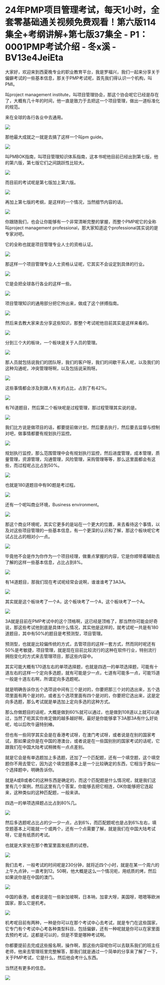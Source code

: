# 24年PMP项目管理考试，每天1小时，全套零基础通关视频免费观看！第六版114集全+考纲讲解+第七版37集全 - P1：0001PMP考试介绍 - 冬x溪 - BV13e4JeiEta

大家好，欢迎来到西夏晚专业的职业教育平台，我是罗福兴，我们一起来分享关于偏僻考试的一些基本信息，那关于PMP考试呢，首先我们得认识一个机构，叫PMI。

叫project management institute，叫项目管理协会，那这个协会呢它已经是存在了，大概有几十年的时间，他一直是致力于去把这一个项目管理，做出一道标准化的规范。

来在全球的各行各业中去通用。

![](img/8b608a28a50f969ad08f139acbee4386_1.png)

那他最大成就之一就是去搞了这样一个叫pm guide。

![](img/8b608a28a50f969ad08f139acbee4386_3.png)

叫PMBOK指南，叫项目管理知识体系指南，这本书呢他目前已经出到第七版，他的第六版，第七版它们之间跳跃性比较大。



![](img/8b608a28a50f969ad08f139acbee4386_5.png)

而目前的考试呢是第七版加上第六版。

![](img/8b608a28a50f969ad08f139acbee4386_7.png)

再加上第七版的考纲，是这样的一个情况，当然细节内容的话。

![](img/8b608a28a50f969ad08f139acbee4386_9.png)

你跟随我们，也会让你能够有一个非常清晰完整的掌握，而整个PMP呢它的全称叫project management professional，那大家知道这个professional其实说的是专家对吧。

它的全称也就是项目管理专业人士的资格认证。

![](img/8b608a28a50f969ad08f139acbee4386_11.png)

那这样一个项目管理专业人士资格认证呢，它其实不会设定到具体的行业。

![](img/8b608a28a50f969ad08f139acbee4386_13.png)

它是会把全球各行各业的这样一些。

![](img/8b608a28a50f969ad08f139acbee4386_15.png)

项目管理知识的通用部分把它拎出来，做成了这个拼搏指南。

![](img/8b608a28a50f969ad08f139acbee4386_17.png)

然后来去教大家来去分享这些知识，那整个考试呢他目前其实是这样来看的。

![](img/8b608a28a50f969ad08f139acbee4386_19.png)

分到三个大的板块，一个板块是关于人员的管理。

![](img/8b608a28a50f969ad08f139acbee4386_21.png)

那人员就包括说我们的团队呀，我们的客户呀，我们的间歇干系人呢，以及我们的这种沟通呢，冲突管理呀啊，以及包括说采购呀。



![](img/8b608a28a50f969ad08f139acbee4386_23.png)

这些事情都会涉及到跟人有关的占比，占到了有42%。

![](img/8b608a28a50f969ad08f139acbee4386_25.png)

有76道题目，然后第二个板块呢是过程管理，那过程管理其实说的是。

![](img/8b608a28a50f969ad08f139acbee4386_27.png)

我们比方说是做项目的话，都要提前做计划，然后要去执行，然后要去监督与控制对吧，做事情都要有规划执行监控。



![](img/8b608a28a50f969ad08f139acbee4386_29.png)

规划执行监控，那么范围管理中会有规划执行监控，然后进度管理，成本管理，质量管理，资源管理，沟通管理，风险管理，采购管理等等，那么这里面都会有这些，而过程呢占比占到50%。



![](img/8b608a28a50f969ad08f139acbee4386_31.png)

也就是180道题目中有90题是考过程。

![](img/8b608a28a50f969ad08f139acbee4386_33.png)

还有一个呢叫商业环境，Business environment。

![](img/8b608a28a50f969ad08f139acbee4386_35.png)

那这个商业环境呢，其实它更多的是站在一个更大的位置，来去看待这个事情，以及对这些项目管理的一些基本信息，有一个更深的认识和了解，那这个板块呢它考试占比占的相对小一点。



![](img/8b608a28a50f969ad08f139acbee4386_37.png)

毕竟他不会是作为你作为一个项目经理，做重点掌握的内容，它是你顺带着辅助去了解的这样一些基本信息，占比占到8%。



![](img/8b608a28a50f969ad08f139acbee4386_39.png)

有14道题目，那我们现在考试呢经常会说啊，谁谁谁考了3A3A。

![](img/8b608a28a50f969ad08f139acbee4386_41.png)

其实就是这个板块考了一个A，这个板块考了一个A，这个板块考了一个A。

![](img/8b608a28a50f969ad08f139acbee4386_43.png)

3A就是目前在PMP考试中的这个顶格啊，这已经是顶格了，那当然你可能会好奇说，那这些考试他到底是具体什么情况，其实他是这样的，就考试呢一共是有180道题目，其中有50%的题目是考预测型，项目管理。

预测型，也就是比较偏传统的方式，去管项目的这样一套方式，然而同时呢还有50%是考敏捷，项目管理，就是现在目前比较流行的这种在软件行业，特别流行拥抱变化的方式来去管理项目，那这些内容中。

其实可能大概有170道左右的单项选择题，也就是四选一的单项选择题，可能有十道左右的这样一个定向多选题，就有可能是少一点，七道有可能多一点，可能15道一般是十道左右啊，所谓定向多选题呢。

就是明确告诉你五个选项说中间有三个是对的，你要把那三个对的选出来，五个选项里面有两个是对的，或者五个选项里面有四个是对的，你要把它选出来，这是定向多选题，那么考试就是单选加上定向多选的这种方式。

那么你做题目的话呢，大概是做到60%就可以通过，也是做到108道以上就可以通过，当然了呃其实你肯定做的越多越好啊，最好是你能够拿下3A那3A有什么好处呢，哈以后吹牛逼特别棒。

但也有一些同学其实会是在香港考试呀，在澳门考试呀，或者说是在别的国家考试，那如果说你是在中国的港澳台，或者说是在一些国别别的国家考试的话呢，它跟我们在中国大陆考试稍微有一点点差别。

就是它会是有单选题加上多选题，还加了一个匹配题，还有一个填空题，这个填空题你不用去管它，因为这个填空题基本上是一个比较确定的东西，它相当于类似一个选择题中，明确告诉你。

就是A或B或者C的这种东西是确定的，而这个匹配题是什么情况呢，就是我们这里有几个案例，然后这里有几个答案，你能够去把它相连，OK你能够把它连起来，这种类似的这种匹配题，一般来讲。

四选一的单项选择题占比占到80%几。

![](img/8b608a28a50f969ad08f139acbee4386_45.png)

然后多选题呢占比占的少一少一点，占到6%，而匹配题呢也是占到6%左右，填空题基本上可能就一个或两个，还有一个点需要了解，就是我们在中国大陆考试呀，它是有纸质的考试。

也就是大家坐在那个教室里面发纸质的试卷。

![](img/8b608a28a50f969ad08f139acbee4386_47.png)

我们去考，一般考试的时间呢是230分钟，就将近四个小时，就是在某一个周六的上午九点钟，一直考到12。50啊，他大概是这么一个情况呃，用纸质的烤，然后如果说你是在中国的澳门。



![](img/8b608a28a50f969ad08f139acbee4386_49.png)

中国的香港，或者说是在一些新加坡啊，日本呐，加拿大呀，美国呀，嗯嗯等欧洲国家，那么它是机考。

![](img/8b608a28a50f969ad08f139acbee4386_51.png)

机考呢目前有两种，一种是你可以在那个考试中心去考试，就是专门在这些国家，它专门有个考试中心考各种类型科目，包括偏僻，还有一种呢就是你可以在家里面去预约考试，这都是可以的，但是不管是哪种考试啊。

你都要提前去完成这些报名啊，操作啊，那这些内容呢你可以去联系我们的班主任老师，他来去管理班里完整解答，那我们就是通过一个简单的分享来了解了一下，关于PMP考试，它是什么，然后他会考什么东西。

当然还有更多的信息。

![](img/8b608a28a50f969ad08f139acbee4386_53.png)